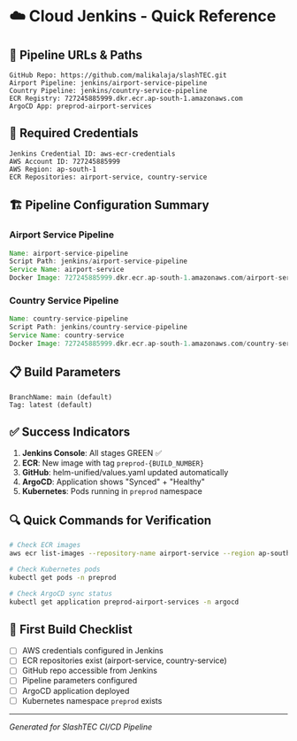 # ☁️ Cloud Jenkins - Quick Reference

## 🚀 Pipeline URLs & Paths
```
GitHub Repo: https://github.com/malikalaja/slashTEC.git
Airport Pipeline: jenkins/airport-service-pipeline  
Country Pipeline: jenkins/country-service-pipeline
ECR Registry: 727245885999.dkr.ecr.ap-south-1.amazonaws.com
ArgoCD App: preprod-airport-services
```

## 🔑 Required Credentials
```
Jenkins Credential ID: aws-ecr-credentials
AWS Account ID: 727245885999
AWS Region: ap-south-1  
ECR Repositories: airport-service, country-service
```

## 🏗️ Pipeline Configuration Summary

### Airport Service Pipeline
```groovy
Name: airport-service-pipeline
Script Path: jenkins/airport-service-pipeline
Service Name: airport-service
Docker Image: 727245885999.dkr.ecr.ap-south-1.amazonaws.com/airport-service
```

### Country Service Pipeline  
```groovy
Name: country-service-pipeline
Script Path: jenkins/country-service-pipeline
Service Name: country-service
Docker Image: 727245885999.dkr.ecr.ap-south-1.amazonaws.com/country-service
```

## 📋 Build Parameters
```
BranchName: main (default)
Tag: latest (default)
```

## ✅ Success Indicators
1. **Jenkins Console**: All stages GREEN ✅
2. **ECR**: New image with tag `preprod-{BUILD_NUMBER}`
3. **GitHub**: helm-unified/values.yaml updated automatically
4. **ArgoCD**: Application shows "Synced" + "Healthy"
5. **Kubernetes**: Pods running in `preprod` namespace

## 🔍 Quick Commands for Verification
```bash
# Check ECR images
aws ecr list-images --repository-name airport-service --region ap-south-1

# Check Kubernetes pods
kubectl get pods -n preprod

# Check ArgoCD sync status  
kubectl get application preprod-airport-services -n argocd
```

## 🚨 First Build Checklist
- [ ] AWS credentials configured in Jenkins
- [ ] ECR repositories exist (airport-service, country-service)
- [ ] GitHub repo accessible from Jenkins
- [ ] Pipeline parameters configured
- [ ] ArgoCD application deployed
- [ ] Kubernetes namespace `preprod` exists

---
*Generated for SlashTEC CI/CD Pipeline*
